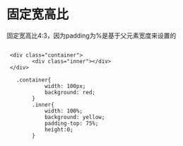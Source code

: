 # 固定宽高比

固定宽高比4:3，因为padding为%是基于父元素宽度来设置的

```
 
 <div class="container">
        <div class="inner"></div>
 </div>
 
   .container{
            width: 100px;
            background: red;
        }
        .inner{
            width: 100%;
            background: yellow;
            padding-top: 75%; 
            height:0;
        }
```

